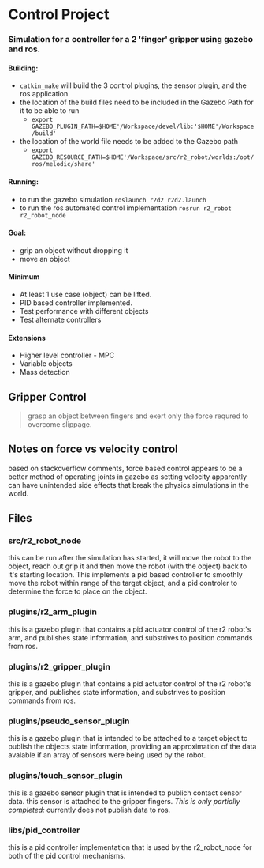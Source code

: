 # Control Project
### Simulation for a controller for a 2 'finger' gripper using gazebo and ros.

#### Building:
- `catkin_make` will build the 3 control plugins, the sensor plugin, and the ros application.
- the location of the build files need to be included in the Gazebo Path for it to be able to run
    - `export GAZEBO_PLUGIN_PATH=$HOME'/Workspace/devel/lib:'$HOME'/Workspace/build'`
- the location of the world file needs to be added to the Gazebo path
    - `export GAZEBO_RESOURCE_PATH=$HOME'/Workspace/src/r2_robot/worlds:/opt/ros/melodic/share'`

#### Running:
- to run the gazebo simulation `roslaunch r2d2 r2d2.launch`
- to run the ros automated control implementation `rosrun r2_robot r2_robot_node`

#### Goal:
+ grip an object without dropping it
+ move an object

#### Minimum
+ At least 1 use case (object) can be lifted.
+ PID based controller implemented.
+ Test performance with different objects
+ Test alternate controllers

#### Extensions
+ Higher level controller - MPC
+ Variable objects
+ Mass detection

## Gripper Control
> grasp an object between fingers and exert only the force requred to overcome slippage.

## Notes on force vs velocity control
based on stackoverflow comments, force based control appears to be a better method of operating joints in gazebo as setting velocity apparently can have unintended side effects that break the physics simulations in the world.

## Files
### src/r2_robot_node
this can be run after the simulation has started, it will move the robot to the object, reach out grip it and then move the robot (with the object) back to it's starting location. This implements a pid based controller to smoothly move the robot within range of the target object, and a pid controler to determine the force to place on the object.
### plugins/r2_arm_plugin
this is a gazebo plugin that contains a pid actuator control of the r2 robot's arm, and publishes state information, and substrives to position commands from ros.
### plugins/r2_gripper_plugin
this is a gazebo plugin that contains a pid actuator control of the r2 robot's gripper, and publishes state information, and substrives to position commands from ros.
### plugins/pseudo_sensor_plugin
this is a gazebo plugin that is intended to be attached to a target object to publish the objects state information, providing an approximation of the data avalable if an array of sensors were being used by the robot.
### plugins/touch_sensor_plugin
this is a gazebo sensor plugin that is intended to publich contact sensor data. this sensor is attached to the gripper fingers. _This is only partially completed:_ currently does not publish data to ros.
### libs/pid_controller
this is a pid controller implementation that is used by the r2_robot_node for both of the pid control mechanisms.

